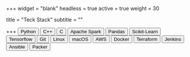 +++
widget = "blank"
headless = true
active = true 
weight = 30

title = "Teck Stack"
subtitle = ""

+++
<button type="button" class="btn btn-outline-primary">Python</button>
<button type="button" class="btn btn-outline-primary">C++</button>
<button type="button" class="btn btn-outline-primary">C</button>
<button type="button" class="btn btn-outline-primary">Apache Spark</button>
<button type="button" class="btn btn-outline-primary">Pandas</button>
<button type="button" class="btn btn-outline-primary">Scikit-Learn</button>
<button type="button" class="btn btn-outline-primary">Tensorflow</button>
<button type="button" class="btn btn-outline-primary">Git</button>
<button type="button" class="btn btn-outline-primary">Linux</button>
<button type="button" class="btn btn-outline-primary">macOS</button>
<button type="button" class="btn btn-outline-primary">AWS</button>
<button type="button" class="btn btn-outline-primary">Docker</button>
<button type="button" class="btn btn-outline-primary">Terraform</button>
<button type="button" class="btn btn-outline-primary">Jenkins</button>
<button type="button" class="btn btn-outline-primary">Ansible</button>
<button type="button" class="btn btn-outline-primary">Packer</button>
